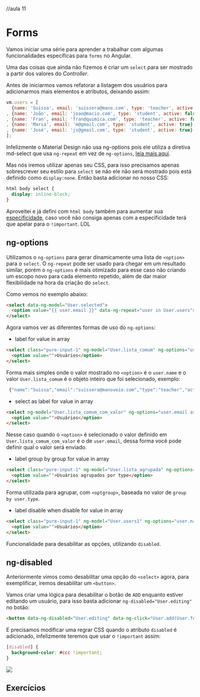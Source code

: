 //aula 11
# Forms

Vamos iniciar uma série para aprender a trabalhar com algumas funcionalidades específicas para `forms` no Angular.

Uma das coisas que ainda não fizemos é criar um `select` para ser mostrado a partir dos valores do *Controller*.

Antes de iniciarmos vamos refatorar a listagem dos usuários para adicionarmos mais elementos e atributos, deixando assim:

```js
vm.users = [
  {name: 'Suissa', email: 'suissera@mano.com', type: 'teacher', active: true}
, {name: 'João', email: 'joao@macio.com', type: 'student', active: false}
, {name: 'Fran', email: 'fran@quimica.com', type: 'teacher', active: false}
, {name: 'Maria', email: 'm@gmail.com', type: 'student', active: true}
, {name: 'José', email: 'js@gmail.com', type: 'student', active: true}
];
```

Infelizmente o Material Design não usa ng-options pois ele utiliza a diretiva md-select que usa `ng-repeat` em vez de `ng-options`, [leia mais aqui](https://github.com/angular/material/issues/1837).

Mas nós iremos utilizar apenas seu CSS, para isso precisamos apenas sobrescrever seu estilo para `select` se não ele não será mostrado pois está definido como `display:none`. Então basta adicionar no nosso CSS:

```css
html body select {
  display: inline-block;
}
```

Aproveitei e já defini com `html body` também para aumentar sua [especificidade](http://www.maujor.com/tutorial/specificity_wars.php), caso você não consiga apenas com a especificidade terá que apelar para o `!important`. LOL

## ng-options

Utilizamos o `ng-options` para gerar dinamicamente uma lista de `<option>` para o `select`. O `ng-repeat` pode ser usado para chegar em um resultado similar, porém o `ng-options` é mais otimizado para esse caso não criando um escopo novo para cada elemento repetido, além de dar maior flexibilidade na hora da criação do `select`.

Como vemos no exemplo abaixo:

```html
<select data-ng-model="User.selected">
  <option value="{{ user.email }}" data-ng-repeat="user in User.users">{{ user.name }}</option>
</select>
```

Agora vamos ver as diferentes formas de uso do `ng-options`:

- label for value in array

```html
<select class="pure-input-1" ng-model="User.lista_comum" ng-options="user.name for user in User.users">
  <option value="">Usuários</option>
</select>
```

Forma mais simples onde o valor mostrado no `<option>` é o `user.name` e o valor `User.lista_comum` é o objeto inteiro que foi selecionado, exemplo:

```js
 {"name":"Suissa","email":"suissera@manoveio.com","type":"teacher","active":true}
 ```

- select as label for value in array

```html
<select ng-model="User.lista_comum_com_valor" ng-options="user.email as user.name for user in User.users">
  <option value="">Usuários</option>
</select>
```

Nesse caso quando o `<option>` é selecionado o valor definido em `User.lista_comum_com_valor` é o de `user.email`, dessa forma você pode definir qual o valor será enviado.

- label group by group for value in array

```html
<select class="pure-input-1" ng-model="User.lista_agrupada" ng-options="user.name group by user.type for user in User.users">
  <option value="">Usuários agrupados por type</option>
</select>
```

Forma utilizada para agrupar, com `<optgroup>`, baseada no valor de `group by user.type`.


- label disable when disable for value in array

```html
<select class="pure-input-1" ng-model="User.users1" ng-options="user.name for user in User.users">
  <option value="">Usuários</option>
</select>
```

Funcionalidade para desabilitar as opções, utilizando `disabled`.

## ng-disabled

Anteriormente vimos como desabilitar uma opção do `<select>` agora, para exemplificar, iremos desabilitar um `<button>`.

Vamos criar uma lógica para desabilitar o botão de `ADD` enquanto estiver editando um usuário, para isso basta adicionar `ng-disabled="User.editing"` no botão:

```html
<button data-ng-disabled="User.editing" data-ng-click="User.add(User.form)" class="btn btn-large green waves-effect waves-light col s12" type="submit" name="action">Add</button>
```

E precisamos modificar uma regrar CSS quando o atributo `disabled` é adicionado, infelizmente teremos que usar o `!important` assim:

```css
[disabled] {
  background-color: #ccc !important;
}
```

![](http://i.imgur.com/iM0BHMS.png)

## Exercícios




